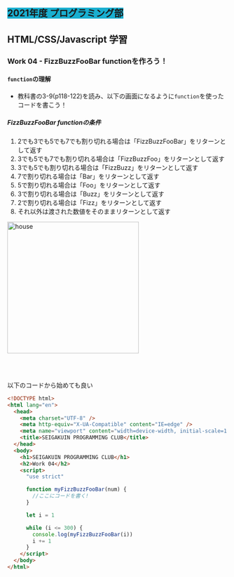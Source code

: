 ##  <span style="background: #1aafd0">2021年度 プログラミング部</span>

## HTML/CSS/Javascript 学習

### Work 04 - FizzBuzzFooBar functionを作ろう！ 
#### `function`の理解
* 教科書の3-9(p118-122)を読み、以下の画面になるように`function`を使ったコードを書こう！

##### FizzBuzzFooBar functionの条件
1. 2でも3でも5でも7でも割り切れる場合は「FizzBuzzFooBar」をリターンとして返す
2. 3でも5でも7でも割り切れる場合は「FizzBuzzFoo」をリターンとして返す
3. 3でも5でも割り切れる場合は「FizzBuzz」をリターンとして返す
4. 7で割り切れる場合は「Bar」をリターンとして返す
5. 5で割り切れる場合は「Foo」をリターンとして返す
6. 3で割り切れる場合は「Buzz」をリターンとして返す
7. 2で割り切れる場合は「Fizz」をリターンとして返す
8. それ以外は渡された数値をそのままリターンとして返す

<image src="./pics/work-04-01.png" alt="house" width="300"  />

<br></br>

以下のコードから始めても良い

```html
<!DOCTYPE html>
<html lang="en">
  <head>
    <meta charset="UTF-8" />
    <meta http-equiv="X-UA-Compatible" content="IE=edge" />
    <meta name="viewport" content="width=device-width, initial-scale=1.0" />
    <title>SEIGAKUIN PROGRAMMING CLUB</title>
  </head>
  <body>
    <h1>SEIGAKUIN PROGRAMMING CLUB</h1>
    <h2>Work 04</h2>
    <script>
      "use strict"

      function myFizzBuzzFooBar(num) {
        //ここにコードを書く!
      }

      let i = 1

      while (i <= 300) {
        console.log(myFizzBuzzFooBar(i))
        i += 1
      }
    </script>
  </body>
</html>

```



